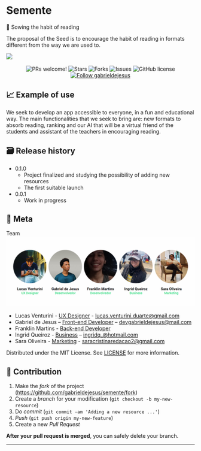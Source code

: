 # Semente

🌱 Sowing the habit of reading

The proposal of the Seed is to encourage the habit of reading in formats different from the way we are used to.

![](public/assets/web-preview.gif)

<p align="center">
  <img alt="PRs welcome!" src="https://img.shields.io/static/v1?label=PRs&message=WELCOME&style=for-the-badge&color=44E2A2&labelColor=222222" />
     
   <img alt="Stars" src="https://img.shields.io/github/stars/gabrieldejesus/semente?color=44E2A2&label=STARS&logo=3C424B&logoColor=3C424B&style=for-the-badge&labelColor=222222" />

   <img alt="Forks" src="https://img.shields.io/github/forks/gabrieldejesus/semente?color=44E2A2&label=FORKS&logo=3C424B&logoColor=3C424B&style=for-the-badge&labelColor=222222" />

   <img alt="Issues" src="https://img.shields.io/github/issues/gabrieldejesus/semente?color=44E2A2&label=ISSUES&logo=3C424B&logoColor=3C424B&style=for-the-badge&labelColor=222222" />
   
   <img alt="GitHub license" src="https://img.shields.io/github/license/gabrieldejesus/semente?color=44E2A2&label=LICENSE&logo=3C424B&logoColor=3C424B&style=for-the-badge&labelColor=222222" />
   
   <a href="https://github.com/gabrieldejesus">
    <img alt="Follow gabrieldejesus" src="https://img.shields.io/static/v1?label=Follow&message=gabrieldejesus&style=for-the-badge&color=44E2A2&labelColor=222222" />
  </a>
</p>

## 📈 Example of use

We seek to develop an app accessible to everyone, in a fun and educational way. The main functionalities that we seek to bring are: new formats to absorb reading, ranking and our AI that will be a virtual friend of the students and assistant of the teachers in encouraging reading.

## 🗃 Release history

- 0.1.0
  - Project finalized and studying the possibility of adding new resources
  - The first suitable launch
- 0.0.1
  - Work in progress

## 📝 Meta

Team
![](public/assets/team-preview.png)

* Lucas Venturini - [UX Designer](https://www.linkedin.com/in/thelucasventurini) - lucas.venturini.duarte@gmail.com
* Gabriel de Jesus – [Front-end Developer](https://www.gabrieldesenvolvedor.com/) – devgabrieldejesus@mail.com
* Franklin Martins - [Back-end Developer]()
* Ingrid Queiroz - [Business](https://www.linkedin.com/in/ingridqcosta) – ingridq_@hotmail.com
* Sara Oliveira - [Marketing](https://www.linkedin.com/in/saracristinaoli/) - saracristinaredacao2@gmail.com

Distributed under the MIT License. See [LICENSE](LICENSE) for more information.

## 🚀 Contribution

1. Make the _fork_ of the project (<https://github.com/gabrieldejesus/semente/fork>)
2. Create a _branch_ for your modification (`git checkout -b my-new-resource`)
3. Do _commit_ (`git commit -am 'Adding a new resource ...'`)
4. _Push_ (`git push origin my-new-feature`)
5. Create a new _Pull Request_

**After your pull request is merged**, you can safely delete your branch.

---
